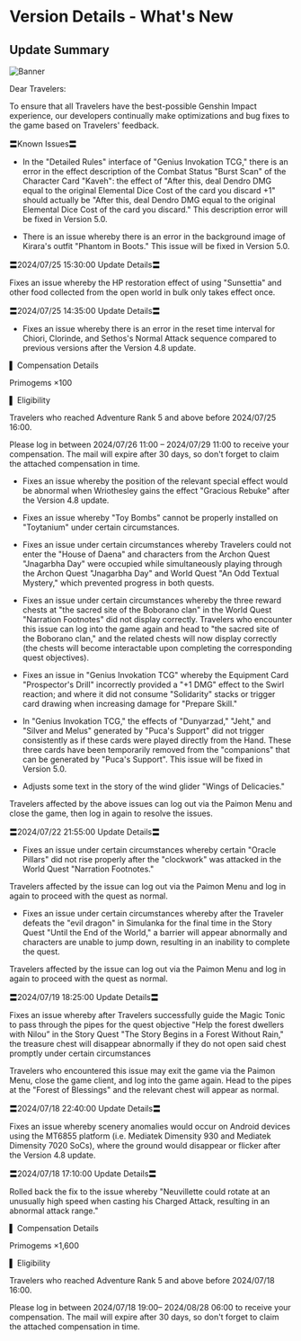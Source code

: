 # Version Details - What's New 
## Update Summary
![Banner](https://sdk.hoyoverse.com/upload/announcement/2020/11/11/0c4d0c742dde8334be30352fa3f5fb5b_4067277611421326976.jpg)

Dear Travelers:

To ensure that all Travelers have the best-possible Genshin Impact experience, our developers continually make optimizations and bug fixes to the game based on Travelers' feedback.

〓Known Issues〓

- In the "Detailed Rules" interface of "Genius Invokation TCG," there is an error in the effect description of the Combat Status "Burst Scan" of the Character Card "Kaveh": the effect of "After this, deal Dendro DMG equal to the original Elemental Dice Cost of the card you discard +1" should actually be "After this, deal Dendro DMG equal to the original Elemental Dice Cost of the card you discard." This description error will be fixed in Version 5.0.

- There is an issue whereby there is an error in the background image of Kirara's outfit "Phantom in Boots." This issue will be fixed in Version 5.0.

〓<t class="t_gl" contenteditable="false">2024/07/25 15:30:00</t> Update Details〓

Fixes an issue whereby the HP restoration effect of using "Sunsettia" and other food collected from the open world in bulk only takes effect once.

〓<t class="t_gl" contenteditable="false">2024/07/25 14:35:00</t> Update Details〓

- Fixes an issue whereby there is an error in the reset time interval for Chiori, Clorinde, and Sethos's Normal Attack sequence compared to previous versions after the Version 4.8 update.

▌ Compensation Details

Primogems ×100

▌ Eligibility

Travelers who reached Adventure Rank 5 and above before <t class="t_gl" contenteditable="false">2024/07/25 16:00</t>.

Please log in between <t class="t_gl" contenteditable="false">2024/07/26 11:00</t> – <t class="t_gl" contenteditable="false">2024/07/29 11:00</t> to receive your compensation. The mail will expire after 30 days, so don't forget to claim the attached compensation in time.

- Fixes an issue whereby the position of the relevant special effect would be abnormal when Wriothesley gains the effect "Gracious Rebuke" after the Version 4.8 update.

- Fixes an issue whereby "Toy Bombs" cannot be properly installed on "Toytanium" under certain circumstances.

- Fixes an issue under certain circumstances whereby Travelers could not enter the "House of Daena" and characters from the Archon Quest "Jnagarbha Day" were occupied while simultaneously playing through the Archon Quest "Jnagarbha Day" and World Quest "An Odd Textual Mystery," which prevented progress in both quests.

- Fixes an issue under certain circumstances whereby the three reward chests at "the sacred site of the Boborano clan" in the World Quest "Narration Footnotes" did not display correctly. Travelers who encounter this issue can log into the game again and head to "the sacred site of the Boborano clan," and the related chests will now display correctly (the chests will become interactable upon completing the corresponding quest objectives).

- Fixes an issue in "Genius Invokation TCG" whereby the Equipment Card "Prospector's Drill" incorrectly provided a "+1 DMG" effect to the Swirl reaction; and where it did not consume "Solidarity" stacks or trigger card drawing when increasing damage for "Prepare Skill."

- In "Genius Invokation TCG," the effects of "Dunyarzad," "Jeht," and "Silver and Melus" generated by "Puca's Support" did not trigger consistently as if these cards were played directly from the Hand. These three cards have been temporarily removed from the "companions" that can be generated by "Puca's Support". This issue will be fixed in Version 5.0.

- Adjusts some text in the story of the wind glider "Wings of Delicacies."

Travelers affected by the above issues can log out via the Paimon Menu and close the game, then log in again to resolve the issues.

〓<t class="t_gl" contenteditable="false">2024/07/22 21:55:00</t> Update Details〓

- Fixes an issue under certain circumstances whereby certain "Oracle Pillars" did not rise properly after the "clockwork" was attacked in the World Quest "Narration Footnotes."

Travelers affected by the issue can log out via the Paimon Menu and log in again to proceed with the quest as normal.

- Fixes an issue under certain circumstances whereby after the Traveler defeats the "evil dragon" in Simulanka for the final time in the Story Quest "Until the End of the World," a barrier will appear abnormally and characters are unable to jump down, resulting in an inability to complete the quest.

Travelers affected by the issue can log out via the Paimon Menu and log in again to proceed with the quest as normal.

〓<t class="t_gl" contenteditable="false">2024/07/19 18:25:00</t> Update Details〓

Fixes an issue whereby after Travelers successfully guide the Magic Tonic to pass through the pipes for the quest objective "Help the forest dwellers with Nilou” in the Story Quest "The Story Begins in a Forest Without Rain," the treasure chest will disappear abnormally if they do not open said chest promptly under certain circumstances

Travelers who encountered this issue may exit the game via the Paimon Menu, close the game client, and log into the game again. Head to the pipes at the "Forest of Blessings" and the relevant chest will appear as normal.

〓<t class="t_gl" contenteditable="false">2024/07/18 22:40:00</t> Update Details〓

Fixes an issue whereby scenery anomalies would occur on Android devices using the MT6855 platform (i.e. Mediatek Dimensity 930 and Mediatek Dimensity 7020 SoCs), where the ground would disappear or flicker after the Version 4.8 update.

〓<t class="t_gl" contenteditable="false">2024/07/18 17:10:00</t> Update Details〓

Rolled back the fix to the issue whereby "Neuvillette could rotate at an unusually high speed when casting his Charged Attack, resulting in an abnormal attack range."

▌ Compensation Details

Primogems ×1,600

▌ Eligibility

Travelers who reached Adventure Rank 5 and above before <t class="t_gl" contenteditable="false">2024/07/18 16:00</t>.

Please log in between <t class="t_gl" contenteditable="false">2024/07/18 19:00</t>– <t class="t_gl" contenteditable="false">2024/08/28 06:00</t> to receive your compensation. The mail will expire after 30 days, so don't forget to claim the attached compensation in time.
